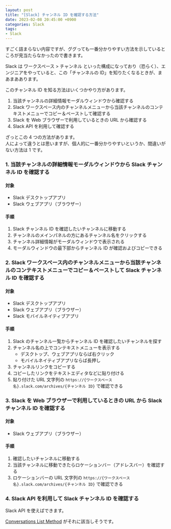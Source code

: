 ```yaml
---
layout: post
title: "[Slack] チャンネル ID を確認する方法"
date: 2023-02-08 20:45:00 +0900
categories: Slack
tags:
- Slack
---
```


すごく詰まらない内容ですが、ググっても一番分かりやすい方法を示しているところが見当たらなかったので書きます。

Slack は ワークスペース > チャンネル といった構成になっており（恐らく）、エンジニアをやっていると、この「チャンネルの ID」を知りたくなるときが、まあまああります。

このチャンネル ID を知る方法はいくつかやり方があります。

1. 当該チャンネルの詳細情報モーダルウィンドウから確認する
2. Slack ワークスペース内のチャンネルメニューから当該チャンネルのコンテキストメニューでコピー＆ペーストして確認する
3. Slack を Web ブラウザーで利用しているときの URL から確認する
4. Slack API を利用して確認する

ざっとこの 4 つの方法があります。  
人によって違うとは思いますが、個人的に一番分かりやすいというか、間違いがない方法は 1 です。


### 1. 当該チャンネルの詳細情報モーダルウィンドウから Slack チャンネル ID を確認する

#### 対象
- Slack デスクトップアプリ
- Slack ウェブアプリ（ブラウザー）

#### 手順
1. Slack チャンネル ID を確認したいチャンネルに移動する
2. チャンネルのメインパネルの方にあるチャンネル名をクリックする
3. チャンネル詳細情報がモーダルウィンドウで表示される
4. モーダルウィンドウの最下部からチャンネル ID が確認およびコピーできる


### 2. Slack ワークスペース内のチャンネルメニューから当該チャンネルのコンテキストメニューでコピー＆ペーストして Slack チャンネル ID を確認する

#### 対象
- Slack デスクトップアプリ
- Slack ウェブアプリ（ブラウザー）
- Slack モバイルネイティブアプリ

#### 手順
1. Slack のチャンネル一覧からチャンネル ID を確認したいチャンネルを探す
2. チャンネル名の上でコンテキストメニューを表示する
    - デスクトップ、ウェブアプリならば右クリック
    - モバイルネイティブアプリならば長押し
4. チャンネルリンクをコピーする
5. コピーしたリンクをテキストエディタなどに貼り付ける
6. 貼り付けた URL 文字列の `https://{ワークスペース名}.slack.com/archives/{チャンネル ID}` で確認できる


### 3. Slack を Web ブラウザーで利用しているときの URL から Slack チャンネル ID を確認する

#### 対象
- Slack ウェブアプリ（ブラウザー）

#### 手順
1. 確認したいチャンネルに移動する
2. 当該チャンネルに移動できたらロケーションバー（アドレスバー）を確認する
6. ロケーションバーの URL 文字列の `https://{ワークスペース名}.slack.com/archives/{チャンネル ID}` で確認できる


### 4. Slack API を利用して Slack チャンネル ID を確認する

Slack API を使えばできます。

[Conversations List Method](https://api.slack.com/methods/conversations.list) がそれに該当しそうです。




